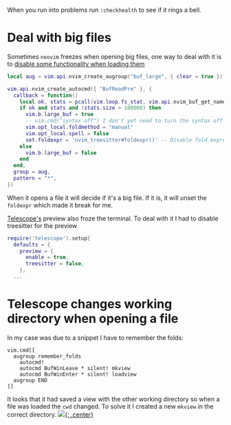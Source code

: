 
When you run into problems run `:checkhealth` to see if it rings a bell.

# Deal with big files

Sometimes `neovim` freezes when opening big files, one way to deal with it is to [disable some functionality when loading them](https://www.reddit.com/r/neovim/comments/z85s1l/disable_lsp_for_very_large_files/)

```lua
local aug = vim.api.nvim_create_augroup("buf_large", { clear = true })

vim.api.nvim_create_autocmd({ "BufReadPre" }, {
  callback = function()
    local ok, stats = pcall(vim.loop.fs_stat, vim.api.nvim_buf_get_name(vim.api.nvim_get_current_buf()))
    if ok and stats and (stats.size > 100000) then
      vim.b.large_buf = true
      -- vim.cmd("syntax off") I don't yet need to turn the syntax off
      vim.opt_local.foldmethod = "manual"
      vim.opt_local.spell = false
      set.foldexpr = 'nvim_treesitter#foldexpr()' -- Disable fold expression with treesitter, it freezes the loading of files
    else
      vim.b.large_buf = false
    end
  end,
  group = aug,
  pattern = "*",
})
```

When it opens a file it will decide if it's a big file. If it is, it will unset the `foldexpr` which made it break for me.

[Telescope's](#telescope) preview also froze the terminal. To deal with it I had to disable treesitter for the preview

```lua
require('telescope').setup{
  defaults = {
    preview = {
      enable = true,
      treesitter = false,
    },
  ...
```
# Telescope changes working directory when opening a file

In my case was due to a snippet I have to remember the folds:

```
vim.cmd[[
  augroup remember_folds
    autocmd!
    autocmd BufWinLeave * silent! mkview
    autocmd BufWinEnter * silent! loadview
  augroup END
]]
```

It looks that it had saved a view with the other working directory so when a file was loaded the `cwd` changed. To solve it I created a new `mkview` in the correct directory.
[![](not-by-ai.svg){: .center}](https://notbyai.fyi)
